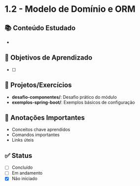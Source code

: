 # 1.2 - Modelo de Domínio e ORM

## 📚 Conteúdo Estudado
- 

## 🎯 Objetivos de Aprendizado
- [ ] 

## 🔧 Projetos/Exercícios
- **desafio-componentes/**: Desafio prático do módulo
- **exemplos-spring-boot/**: Exemplos básicos de configuração

## 📝 Anotações Importantes
- Conceitos chave aprendidos
- Comandos importantes
- Links úteis

## ✅ Status
- [ ] Concluído
- [ ] Em andamento
- [x] Não iniciado
